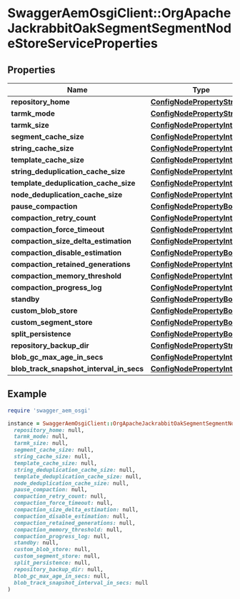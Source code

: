 # SwaggerAemOsgiClient::OrgApacheJackrabbitOakSegmentSegmentNodeStoreServiceProperties

## Properties

| Name | Type | Description | Notes |
| ---- | ---- | ----------- | ----- |
| **repository_home** | [**ConfigNodePropertyString**](ConfigNodePropertyString.md) |  | [optional] |
| **tarmk_mode** | [**ConfigNodePropertyString**](ConfigNodePropertyString.md) |  | [optional] |
| **tarmk_size** | [**ConfigNodePropertyInteger**](ConfigNodePropertyInteger.md) |  | [optional] |
| **segment_cache_size** | [**ConfigNodePropertyInteger**](ConfigNodePropertyInteger.md) |  | [optional] |
| **string_cache_size** | [**ConfigNodePropertyInteger**](ConfigNodePropertyInteger.md) |  | [optional] |
| **template_cache_size** | [**ConfigNodePropertyInteger**](ConfigNodePropertyInteger.md) |  | [optional] |
| **string_deduplication_cache_size** | [**ConfigNodePropertyInteger**](ConfigNodePropertyInteger.md) |  | [optional] |
| **template_deduplication_cache_size** | [**ConfigNodePropertyInteger**](ConfigNodePropertyInteger.md) |  | [optional] |
| **node_deduplication_cache_size** | [**ConfigNodePropertyInteger**](ConfigNodePropertyInteger.md) |  | [optional] |
| **pause_compaction** | [**ConfigNodePropertyBoolean**](ConfigNodePropertyBoolean.md) |  | [optional] |
| **compaction_retry_count** | [**ConfigNodePropertyInteger**](ConfigNodePropertyInteger.md) |  | [optional] |
| **compaction_force_timeout** | [**ConfigNodePropertyInteger**](ConfigNodePropertyInteger.md) |  | [optional] |
| **compaction_size_delta_estimation** | [**ConfigNodePropertyInteger**](ConfigNodePropertyInteger.md) |  | [optional] |
| **compaction_disable_estimation** | [**ConfigNodePropertyBoolean**](ConfigNodePropertyBoolean.md) |  | [optional] |
| **compaction_retained_generations** | [**ConfigNodePropertyInteger**](ConfigNodePropertyInteger.md) |  | [optional] |
| **compaction_memory_threshold** | [**ConfigNodePropertyInteger**](ConfigNodePropertyInteger.md) |  | [optional] |
| **compaction_progress_log** | [**ConfigNodePropertyInteger**](ConfigNodePropertyInteger.md) |  | [optional] |
| **standby** | [**ConfigNodePropertyBoolean**](ConfigNodePropertyBoolean.md) |  | [optional] |
| **custom_blob_store** | [**ConfigNodePropertyBoolean**](ConfigNodePropertyBoolean.md) |  | [optional] |
| **custom_segment_store** | [**ConfigNodePropertyBoolean**](ConfigNodePropertyBoolean.md) |  | [optional] |
| **split_persistence** | [**ConfigNodePropertyBoolean**](ConfigNodePropertyBoolean.md) |  | [optional] |
| **repository_backup_dir** | [**ConfigNodePropertyString**](ConfigNodePropertyString.md) |  | [optional] |
| **blob_gc_max_age_in_secs** | [**ConfigNodePropertyInteger**](ConfigNodePropertyInteger.md) |  | [optional] |
| **blob_track_snapshot_interval_in_secs** | [**ConfigNodePropertyInteger**](ConfigNodePropertyInteger.md) |  | [optional] |

## Example

```ruby
require 'swagger_aem_osgi'

instance = SwaggerAemOsgiClient::OrgApacheJackrabbitOakSegmentSegmentNodeStoreServiceProperties.new(
  repository_home: null,
  tarmk_mode: null,
  tarmk_size: null,
  segment_cache_size: null,
  string_cache_size: null,
  template_cache_size: null,
  string_deduplication_cache_size: null,
  template_deduplication_cache_size: null,
  node_deduplication_cache_size: null,
  pause_compaction: null,
  compaction_retry_count: null,
  compaction_force_timeout: null,
  compaction_size_delta_estimation: null,
  compaction_disable_estimation: null,
  compaction_retained_generations: null,
  compaction_memory_threshold: null,
  compaction_progress_log: null,
  standby: null,
  custom_blob_store: null,
  custom_segment_store: null,
  split_persistence: null,
  repository_backup_dir: null,
  blob_gc_max_age_in_secs: null,
  blob_track_snapshot_interval_in_secs: null
)
```

